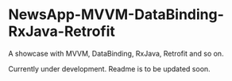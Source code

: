 # NewsApp-MVVM-DataBinding-RxJava-Retrofit
A showcase with MVVM, DataBinding, RxJava, Retrofit and so on.

Currently under development. Readme is to be updated soon.
